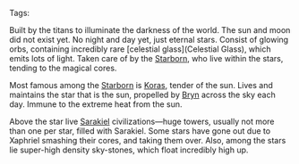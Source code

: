Tags: 

Built by the titans to illuminate the darkness of the world. The sun and moon did not exist yet. No night and day yet, just eternal stars. Consist of glowing orbs, containing incredibly rare [celestial glass](Celestial Glass), which emits lots of light. Taken care of by the [Starborn](Starborn), who live within the stars, tending to the magical cores.

Most famous among the [Starborn](Starborn) is [Koras](Koras), tender of the sun. Lives and maintains the star that is the sun, propelled by [Bryn](Bryn) across the sky each day. Immune to the extreme heat from the sun. 

Above the star live [Sarakiel](Sarakiel) civilizations—huge towers, usually not more than one per star, filled with Sarakiel. Some stars have gone out due to Xaphriel smashing their cores, and taking them over. Also, among the stars lie super-high density sky-stones, which float incredibly high up.